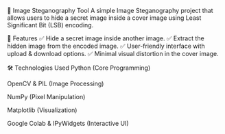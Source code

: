 
🔹 Image Steganography Tool
A simple Image Steganography project that allows users to hide a secret image inside a cover image using Least Significant Bit (LSB) encoding.

🚀 Features
✅ Hide a secret image inside another image.
✅ Extract the hidden image from the encoded image.
✅ User-friendly interface with upload & download options.
✅ Minimal visual distortion in the cover image.

🛠️ Technologies Used
Python (Core Programming)

OpenCV & PIL (Image Processing)

NumPy (Pixel Manipulation)

Matplotlib (Visualization)

Google Colab & IPyWidgets (Interactive UI)
